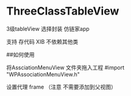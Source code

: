 # ThreeClassTableView
3级tableView 选择封装  仿链家app
 
支持 存代码 XIB  不依赖其他类

##如何使用  

将AssciationMenuView  文件夹拖入工程
#import "WPAssociationMenuView.h"

设置代理  frame （注意 不需要添加到父视图）